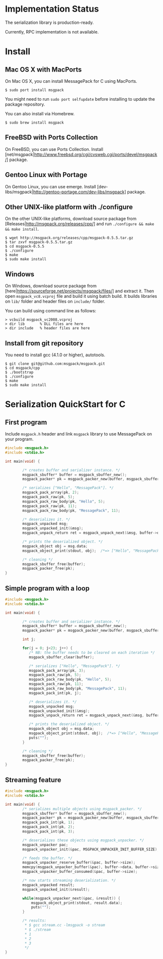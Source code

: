 # Implementation Status

The serialization library is production-ready.

Currently, RPC implementation is not available.

# Install


## Mac OS X with MacPorts

On Mac OS X, you can install MessagePack for C using MacPorts.

```
$ sudo port install msgpack
```

You might need to run `sudo port selfupdate` before installing to update the package repository.

You can also install via Homebrew.

```
$ sudo brew install msgpack
```

## FreeBSD with Ports Collection

On FreeBSD, you can use Ports Collection. Install [net/msgpack|http://www.freebsd.org/cgi/cvsweb.cgi/ports/devel/msgpack/] package.

## Gentoo Linux with Portage

On Gentoo Linux, you can use emerge. Install [dev-libs/msgpack|http://gentoo-portage.com/dev-libs/msgpack] package.

## Other UNIX-like platform with ./configure

On the other UNIX-like platforms, download source package from [Releases|http://msgpack.org/releases/cpp/] and run `./configure && make && make install`.

```
$ wget http://msgpack.org/releases/cpp/msgpack-0.5.5.tar.gz
$ tar zxvf msgpack-0.5.5.tar.gz
$ cd msgpack-0.5.5
$ ./configure
$ make
$ sudo make install
```

## Windows

On Windows, download source package from [here|https://sourceforge.net/projects/msgpack/files/] and extract it.
Then open `msgpack_vc8.vcproj` file and build it using batch build. It builds libraries on `lib/` folder and header files on `include/` folder.

You can build using command line as follows:

```
> vcbuild msgpack_vc2008.vcproj
> dir lib       % DLL files are here
> dir include   % header files are here
```

## Install from git repository

You need to install gcc (4.1.0 or higher), autotools.

```
$ git clone git@github.com:msgpack/msgpack.git
$ cd msgpack/cpp
$ ./bootstrap
$ ./configure
$ make
$ sudo make install
```

# Serialization QuickStart for C

## First program

Include `msgpack.h` header and link `msgpack` library to use MessagePack on your program.

```c
#include <msgpack.h>
#include <stdio.h>

int main(void) {

        /* creates buffer and serializer instance. */
        msgpack_sbuffer* buffer = msgpack_sbuffer_new();
        msgpack_packer* pk = msgpack_packer_new(buffer, msgpack_sbuffer_write);

        /* serializes ["Hello", "MessagePack"]. */
        msgpack_pack_array(pk, 2);
        msgpack_pack_raw(pk, 5);
        msgpack_pack_raw_body(pk, "Hello", 5);
        msgpack_pack_raw(pk, 11);
        msgpack_pack_raw_body(pk, "MessagePack", 11);

        /* deserializes it. */
        msgpack_unpacked msg;
        msgpack_unpacked_init(&msg);
        msgpack_unpack_return ret = msgpack_unpack_next(&msg, buffer->data, buffer->size, NULL);

        /* prints the deserialized object. */
        msgpack_object obj = msg.data;
        msgpack_object_print(stdout, obj);  /*=> ["Hello", "MessagePack"] */

        /* cleaning */
        msgpack_sbuffer_free(buffer);
        msgpack_packer_free(pk);
}
```

## Simple program with a loop

```c
#include <msgpack.h>
#include <stdio.h>

int main(void) {

        /* creates buffer and serializer instance. */
        msgpack_sbuffer* buffer = msgpack_sbuffer_new();
        msgpack_packer* pk = msgpack_packer_new(buffer, msgpack_sbuffer_write);

        int j;

        for(j = 0; j<23; j++) {
           /* NB: the buffer needs to be cleared on each iteration */
           msgpack_sbuffer_clear(buffer);

           /* serializes ["Hello", "MessagePack"]. */
           msgpack_pack_array(pk, 3);
           msgpack_pack_raw(pk, 5);
           msgpack_pack_raw_body(pk, "Hello", 5);
           msgpack_pack_raw(pk, 11);
           msgpack_pack_raw_body(pk, "MessagePack", 11);
           msgpack_pack_int(pk, j);

           /* deserializes it. */
           msgpack_unpacked msg;
           msgpack_unpacked_init(&msg);
           msgpack_unpack_return ret = msgpack_unpack_next(&msg, buffer->data, buffer->size, NULL);

           /* prints the deserialized object. */
           msgpack_object obj = msg.data;
           msgpack_object_print(stdout, obj);  /*=> ["Hello", "MessagePack"] */
           puts("");
        }

        /* cleaning */
        msgpack_sbuffer_free(buffer);
        msgpack_packer_free(pk);
}
```

## Streaming feature

```c
#include <msgpack.h>
#include <stdio.h>

int main(void) {
        /* serializes multiple objects using msgpack_packer. */
        msgpack_sbuffer* buffer = msgpack_sbuffer_new();
        msgpack_packer* pk = msgpack_packer_new(buffer, msgpack_sbuffer_write);
        msgpack_pack_int(pk, 1);
        msgpack_pack_int(pk, 2);
        msgpack_pack_int(pk, 3);

        /* deserializes these objects using msgpack_unpacker. */
        msgpack_unpacker pac;
        msgpack_unpacker_init(&pac, MSGPACK_UNPACKER_INIT_BUFFER_SIZE);

        /* feeds the buffer. */
        msgpack_unpacker_reserve_buffer(&pac, buffer->size);
        memcpy(msgpack_unpacker_buffer(&pac), buffer->data, buffer->size);
        msgpack_unpacker_buffer_consumed(&pac, buffer->size);

        /* now starts streaming deserialization. */
        msgpack_unpacked result;
        msgpack_unpacked_init(&result);

        while(msgpack_unpacker_next(&pac, &result)) {
            msgpack_object_print(stdout, result.data);
            puts("");
        }

        /* results:
         * $ gcc stream.cc -lmsgpack -o stream
         * $ ./stream
         * 1
         * 2
         * 3
         */
}
```
